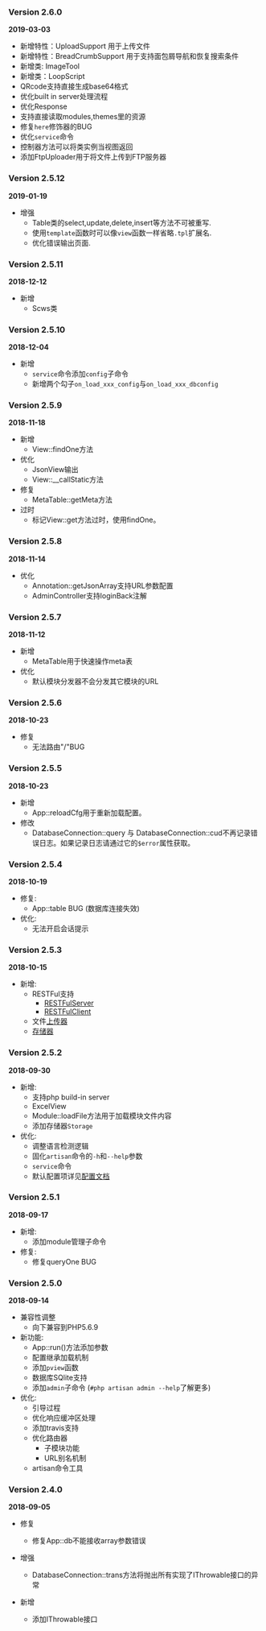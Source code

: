 ### Version 2.6.0
**2019-03-03**

* 新增特性：UploadSupport 用于上传文件
* 新增特性：BreadCrumbSupport 用于支持面包屑导航和恢复搜索条件
* 新增类: ImageTool
* 新增类：LoopScript
* QRcode支持直接生成base64格式
* 优化built in server处理流程
* 优化Response
* 支持直接读取modules,themes里的资源
* 修复`here`修饰器的BUG
* 优化`service`命令
* 控制器方法可以将类实例当视图返回
* 添加FtpUploader用于将文件上传到FTP服务器

### Version 2.5.12
**2019-01-19**

* 增强
    * Table类的select,update,delete,insert等方法不可被重写.
    * 使用`template`函数时可以像`view`函数一样省略`.tpl`扩展名.
    * 优化错误输出页面.
    
### Version 2.5.11
**2018-12-12**

* 新增
    * Scws类
    
### Version 2.5.10
**2018-12-04**

* 新增
    * `service`命令添加`config`子命令
    * 新增两个勾子`on_load_xxx_config`与`on_load_xxx_dbconfig`

### Version 2.5.9
**2018-11-18**

* 新增
    * View::findOne方法
* 优化
    * JsonView输出
    * View::__callStatic方法
* 修复
    * MetaTable::getMeta方法
* 过时
    * 标记View::get方法过时，使用findOne。
    
### Version 2.5.8
**2018-11-14**
  
* 优化
    * Annotation::getJsonArray支持URL参数配置
    * AdminController支持loginBack注解
    
### Version 2.5.7
**2018-11-12**

* 新增
    * MetaTable用于快速操作meta表    
* 优化
    * 默认模块分发器不会分发其它模块的URL
    
### Version 2.5.6
**2018-10-23**

* 修复
    * 无法路由"/"BUG

### Version 2.5.5
**2018-10-23**

* 新增
    * App::reloadCfg用于重新加载配置。
* 修改
    * DatabaseConnection::query 与 DatabaseConnection::cud不再记录错误日志。如果记录日志请通过它的`$error`属性获取。
    
### Version 2.5.4
**2018-10-19**

* 修复:
    * App::table BUG (数据库连接失效)
* 优化:
    * 无法开启会话提示

### Version 2.5.3
**2018-10-15**

* 新增:
    * RESTFul支持
        * [RESTFulServer](https://www.wulaphp.com/guide/restful/server.html)
        * [RESTFulClient](https://www.wulaphp.com/guide/restful/client.html)
    * 文件[上传器](https://www.wulaphp.com/guide/utils/uploader)
    * [存储器](https://www.wulaphp.com/guide/utils/storage)
    
### Version 2.5.2
**2018-09-30**

* 新增:
    * 支持php build-in server
    * ExcelView
    * Module::loadFile方法用于加载模块文件内容
    * 添加存储器`Storage`
* 优化:
    * 调整语言检测逻辑
    * 固化`artisan`命令的`-h`和`--help`参数
    * `service`命令
    * 默认配置项详见[配置文档](http://www.wulaphp.com/guide/config/cfg.html)

### Version 2.5.1
**2018-09-17**
* 新增:
    * 添加module管理子命令
* 修复:
    * 修复queryOne BUG


### Version 2.5.0
**2018-09-14**
* 兼容性调整
    * 向下兼容到PHP5.6.9
* 新功能:
    * App::run()方法添加参数
    * 配置继承加载机制
    * 添加`pview`函数
    * 数据库SQlite支持
    * 添加`admin`子命令 (`#php artisan admin --help`了解更多)
* 优化:
    * 引导过程
    * 优化响应缓冲区处理
    * 添加travis支持
    * 优化路由器
        * 子模块功能
        * URL别名机制
    * artisan命令工具

### Version 2.4.0
**2018-09-05**
* 修复
    * 修复App::db不能接收array参数错误

* 增强
    * DatabaseConnection::trans方法将抛出所有实现了IThrowable接口的异常
* 新增
    * 添加IThrowable接口